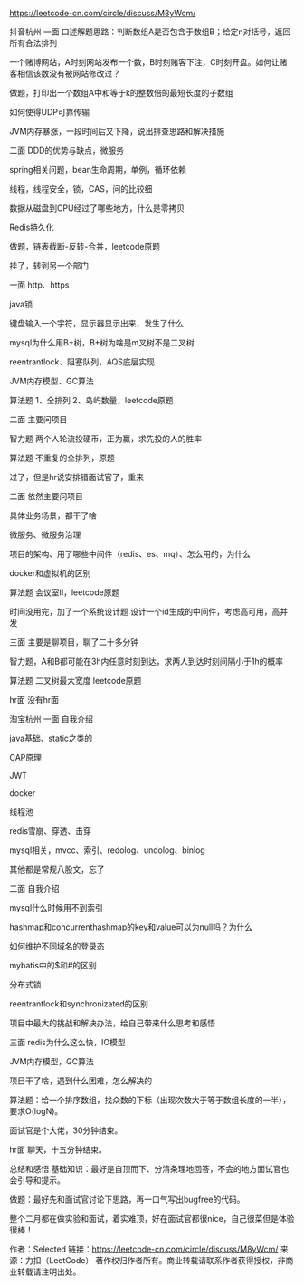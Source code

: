 https://leetcode-cn.com/circle/discuss/M8yWcm/

抖音杭州
一面
口述解题思路：判断数组A是否包含于数组B；给定n对括号，返回所有合法排列

一个赌博网站，A时刻网站发布一个数，B时刻赌客下注，C时刻开盘。如何让赌客相信该数没有被网站修改过？

做题，打印出一个数组A中和等于k的整数倍的最短长度的子数组

如何使得UDP可靠传输

JVM内存暴涨，一段时间后又下降，说出排查思路和解决措施

二面
DDD的优势与缺点，微服务

spring相关问题，bean生命周期，单例，循环依赖

线程，线程安全，锁，CAS，问的比较细

数据从磁盘到CPU经过了哪些地方，什么是零拷贝

Redis持久化

做题，链表截断-反转-合并，leetcode原题

挂了，转到另一个部门

一面
http、https

java锁

键盘输入一个字符，显示器显示出来，发生了什么

mysql为什么用B+树，B+树为啥是m叉树不是二叉树

reentrantlock、阻塞队列，AQS底层实现

JVM内存模型、GC算法

算法题 1、全排列 2、岛屿数量，leetcode原题

二面
主要问项目

智力题 两个人轮流投硬币，正为赢，求先投的人的胜率

算法题 不重复的全排列，原题

过了，但是hr说安排错面试官了，重来

二面
依然主要问项目

 具体业务场景，都干了啥

 微服务、微服务治理

 项目的架构、用了哪些中间件（redis、es、mq）、怎么用的，为什么

 docker和虚拟机的区别

算法题 会议室II，leetcode原题

时间没用完，加了一个系统设计题 设计一个id生成的中间件，考虑高可用，高并发

三面
主要是聊项目，聊了二十多分钟

智力题，A和B都可能在3h内任意时刻到达，求两人到达时刻间隔小于1h的概率

算法题 二叉树最大宽度 leetcode原题

hr面
没有hr面

淘宝杭州
一面
自我介绍

java基础、static之类的

CAP原理

JWT

docker

线程池

redis雪崩、穿透、击穿

mysql相关，mvcc、索引、redolog、undolog、binlog

其他都是常规八股文，忘了

二面
自我介绍

mysql什么时候用不到索引

hashmap和concurrenthashmap的key和value可以为null吗？为什么

如何维护不同域名的登录态

mybatis中的$和#的区别

分布式锁

reentrantlock和synchronizated的区别

项目中最大的挑战和解决办法，给自己带来什么思考和感悟

三面
redis为什么这么快，IO模型

JVM内存模型，GC算法

项目干了啥，遇到什么困难，怎么解决的

算法题：给一个排序数组，找众数的下标（出现次数大于等于数组长度的一半），要求O(logN)。

面试官是个大佬，30分钟结束。

hr面
聊天，十五分钟结束。

总结和感悟
基础知识：最好是自顶而下、分清条理地回答，不会的地方面试官也会引导和提示。

做题：最好先和面试官讨论下思路，再一口气写出bugfree的代码。

整个二月都在做实验和面试，着实难顶，好在面试官都很nice，自己很菜但是体验很棒！

作者：Selected
链接：https://leetcode-cn.com/circle/discuss/M8yWcm/
来源：力扣（LeetCode）
著作权归作者所有。商业转载请联系作者获得授权，非商业转载请注明出处。